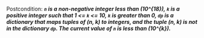 Postcondition: ***`n` is a non-negative integer less than \(10^{18}\), `k` is a positive integer such that 1 <= `k` <= 10, `k` is greater than 0, `dp` is a dictionary that maps tuples of (n, k) to integers, and the tuple (n, k) is not in the dictionary `dp`. The current value of `n` is less than \(10^{k}\).***